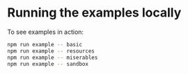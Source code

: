 # Running the examples locally
To see examples in action:
```bash
npm run example -- basic
npm run example -- resources
npm run example -- miserables
npm run example -- sandbox
```
